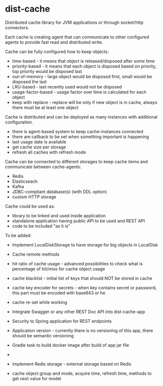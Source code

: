 # dist-cache
Distributed cache library for JVM applications or through socket/http connectors.

Each cache is creating agent that can communicate to other configured agents to provide fast read and distributed write.

Cache can be fully configured how to keep objects: 
- time-based - it means that object is released/disposed after some time
- priority-based - it means that each object is disposed based on priority, top priority would be disposed last
- out-of-memory - large object would be disposed first, small would be disposed the last
- LRU-based - last recently used would not be disposed
- usage-factor-based - usage factor over time is calculated for each object
- keep with replace - replace will be only if new object is in cache, always there must be at least one object

Cache is distributed and can be deployed as many instances with additional configuration.
- there is agent-based system to keep cache-instances connected
- there are callback to be set when something important is happening
- last usage date is available
- get cache size per storage
- refresh all caches with refresh mode

Cache can be connected to different storages to keep cache items and communicate between cache-agents:
- Redis
- Elasticseach
- Kafka
- JDBC-compliant database(s) (with DDL option)
- custom HTTP storage

Cache could be used as:
- library to be linked and used inside application
- standalone application having public API to be used and REST API
- code to be included "as it is"

To be added:
- Implement LocalDiskStorage to have storage for big objects in LocalDisk
- Cache remote methods
- hit ratio of cache usage - advanced possibilities to check what is percentage of hit/miss for cache object usage
- cache blacklist - initial list of keys that should NOT be stored in cache
- cache key encoder for secrets - when key contains secret or password, this part must be encoded with base643 or he
- cache re-set while working
- Integrate Swagger or any other REST Doc API into dist-cache-app
- Security to Spring application for REST endpoints

- Application version - currently there is no versioning of this app, there should be semantic versioning
- Gradle task to build docker image after build of app jar file
- 
- Implement Redis storage - external storage based on Redis


- cache object group and mode, acquire time, refresh time, methods to get next value for model






